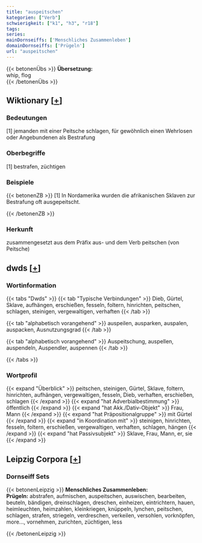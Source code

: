 ```yaml
---
title: "auspeitschen"
kategorien: ["Verb"]
schwierigkeit: ["k1", "h3", "r18"]
tags:
series:
mainDornseiffs: ['Menschliches Zusammenleben']
domainDornseiffs: ['Prügeln']
url: "auspeitschen"
---
```


{{< betonenÜbs >}}
**Übersetzung:**  
whip, flog  
{{< /betonenÜbs >}}

## Wiktionary [[+](https://de.wiktionary.org/wiki/auspeitschen)]

### Bedeutungen
[1] jemanden mit einer Peitsche schlagen, für gewöhnlich einen Wehrlosen oder Angebundenen als Bestrafung  

### Oberbegriffe
[1] bestrafen, züchtigen  

### Beispiele
{{< betonenZB >}}
[1] In Nordamerika wurden die afrikanischen Sklaven zur Bestrafung oft ausgepeitscht.  

{{< /betonenZB >}}
### Herkunft
zusammengesetzt aus dem Präfix aus- und dem Verb peitschen (von Peitsche)  



## dwds [[+](https://www.dwds.de/wb/auspeitschen)]

### Wortinformation
{{< tabs "Dwds" >}}
{{< tab "Typische Verbindungen" >}}
Dieb, Gürtel, Sklave, aufhängen, erschießen, fesseln, foltern, hinrichten, peitschen, schlagen, steinigen, vergewaltigen, verhaften
{{< /tab >}}

{{< tab "alphabetisch vorangehend" >}}
auspeilen, ausparken, auspalen, auspacken, Ausnutzungsgrad
{{< /tab >}}

{{< tab "alphabetisch vorangehend" >}}
Auspeitschung, auspellen, auspendeln, Auspendler, auspennen
{{< /tab >}}

{{< /tabs >}}

### Wortprofil
{{< expand "Überblick" >}} peitschen, steinigen, Gürtel, Sklave, foltern, hinrichten, aufhängen, vergewaltigen, fesseln, Dieb, verhaften, erschießen, schlagen {{< /expand >}}
{{< expand "hat Adverbialbestimmung" >}} öffentlich {{< /expand >}}
{{< expand "hat Akk./Dativ-Objekt" >}} Frau, Mann {{< /expand >}}
{{< expand "hat Präpositionalgruppe" >}} mit Gürtel {{< /expand >}}
{{< expand "in Koordination mit" >}} steinigen, hinrichten, fesseln, foltern, erschießen, vergewaltigen, verhaften, schlagen, hängen {{< /expand >}}
{{< expand "hat Passivsubjekt" >}} Sklave, Frau, Mann, er, sie {{< /expand >}}

## Leipzig Corpora [[+](https://corpora.uni-leipzig.de/en/res?word=auspeitschen&corpusId=deu_newscrawl-public_2018)]

### Dornseiff Sets
{{< betonenLeipzig >}}
**Menschliches Zusammenleben:**  
**Prügeln:** abstrafen, aufmischen, auspeitschen, auswischen, bearbeiten, beuteln, bändigen, dreinschlagen, dreschen, einheizen, eintrichtern, hauen, heimleuchten, heimzahlen, kleinkriegen, knüppeln, lynchen, peitschen, schlagen, strafen, striegeln, verdreschen, verkeilen, versohlen, vorknöpfen, more..., vornehmen, zurichten, züchtigen, less  

{{< /betonenLeipzig >}}
